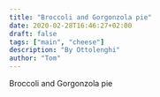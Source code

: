 ```yaml
---
title: "Broccoli and Gorgonzola pie"
date: 2020-02-28T16:46:27+02:00
draft: false
tags: ["main", "cheese"]
description: "By Ottolenghi"
author: "Tom"
---
```


Broccoli and Gorgonzola pie
